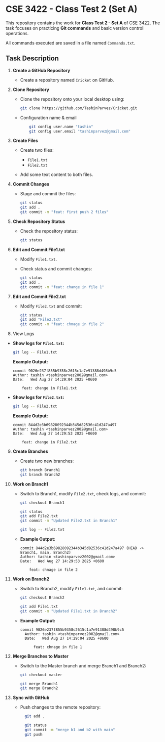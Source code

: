 # CSE 3422 - Class Test 2 (Set A)

This repository contains the work for **Class Test 2 - Set A** of CSE 3422. The task focuses on practicing **Git commands** and basic version control operations.

All commands executed are saved in a file named `Commands.txt`.

## Task Description

1.  **Create a GitHub Repository**

    - Create a repository named `Cricket` on GitHub.

2.  **Clone Repository**

    - Clone the repository onto your local desktop using:

      ```bash
      git clone https://github.com/TashinParvez/Cricket.git
      ```

    - Configuration name & email

      ```bash
          git config user.name "tashin"
          git config user.email "tashinparvez@gmail.com"
      ```

3.  **Create Files**

    - Create two files:

      - `File1.txt`
      - `File2.txt`

    - Add some text content to both files.

4.  **Commit Changes**

    - Stage and commit the files:

      ```bash
      git status
      git add .
      git commit -m "feat: first push 2 files"
      ```

5.  **Check Repository Status**

    - Check the repository status:

      ```bash
      git status
      ```

6.  **Edit and Commit File1.txt**

    - Modify `File1.txt`.
    - Check status and commit changes:

      ```bash
      git status
      git add .
      git commit -m "feat: change in file 1"
      ```

7.  **Edit and Commit File2.txt**

    - Modify `File2.txt` and commit:

      ```bash
      git status
      git add "File2.txt"
      git commit -m "feat: chnage in file 2"
      ```

8.  View Logs

- **Show logs for `File1.txt`:**

  ```bash
  git log -- File1.txt
  ```

  **Example Output:**

  ```
  commit 9026e237f855b9358c2615c1a7e91388d498b9c5
  Author: tashin <tashinparvez2002@gmail.com>
  Date:   Wed Aug 27 14:29:04 2025 +0600

      feat: change in File1.txt
  ```

- **Show logs for `File2.txt`:**

  ```bash
  git log -- File2.txt
  ```

  **Example Output:**

  ```
  commit 844d2e3b69828092344b345d82536c41d247a497
  Author: tashin <tashinparvez2002@gmail.com>
  Date:   Wed Aug 27 14:29:53 2025 +0600

      feat: change in File2.txt
  ```

9.  **Create Branches**

    - Create two new branches:

      ```bash
      git branch Branch1
      git branch Branch2
      ```

10. **Work on Branch1**

    - Switch to Branch1, modify `File2.txt`, check logs, and commit:

      ```bash
      git checkout Branch1

      git status
      git add File2.txt
      git commit -m "Updated File2.txt in Branch1"

      git log -- File2.txt
      ```

    - **Example Output:**

      ```
      commit 844d2e3b69828092344b345d82536c41d247a497 (HEAD -> Branch1, main, Branch2)
      Author: tashin <tashinparvez2002@gmail.com>
      Date:   Wed Aug 27 14:29:53 2025 +0600

          feat: chnage in file 2
      ```

11. **Work on Branch2**

    - Switch to Branch2, modify `File1.txt`, and commit:

      ```bash
      git checkout Branch2

      git add File1.txt
      git commit -m "Updated File1.txt in Branch2"
      ```

    - **Example Output:**

      ```
      commit 9026e237f855b9358c2615c1a7e91388d498b9c5
        Author: tashin <tashinparvez2002@gmail.com>
        Date:   Wed Aug 27 14:29:04 2025 +0600

            feat: chnage in file 1
      ```

12. **Merge Branches to Master**

    - Switch to the Master branch and merge Branch1 and Branch2:

      ```bash
      git checkout master

      git merge Branch1
      git merge Branch2
      ```

13. **Sync with GitHub**

    - Push changes to the remote repository:

      ```bash
        git add .

        git status
        git commit -m "merge b1 and b2 with main"
        git push
      ```


